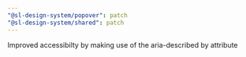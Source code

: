 ```yaml
---
"@sl-design-system/popover": patch
"@sl-design-system/shared": patch
---
```


Improved accessibilty by making use of the aria-described by attribute
